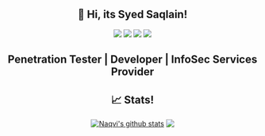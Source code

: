 <h2 align="center"> 👋 Hi, its Syed Saqlain!</h2> 
<p align="center">
  <img src="https://img.shields.io/badge/c/c++%20-%2300599C.svg?&style=for-the-badge&logo=c%2B%2B&ogoColor=white"/>
  <img src="https://img.shields.io/badge/bash%20-%2300599C.svg?&style=for-the-badge&logo=bash%2B%2B&ogoColor=white"/> 
  <img src="https://img.shields.io/badge/Pentester%20-%2300599C.svg?&style=for-the-badge&logo=bash%2B%2B&ogoColor=white"/> 
  <img src="https://img.shields.io/badge/python%20-%2314354C.svg?&style=for-the-badge&logo=python&logoColor=white"/>
</p>

<h2><p align="center">
   Penetration Tester | Developer | InfoSec Services Provider   
</p></h2>

<h2 align="center"> 📈 Stats! </h2> 

<p align="center">
<a href="https://github.com/dx7er">
<img align="center" src="https://github-readme-stats.vercel.app/api?username=dx7er&show_icons=true&theme=dracula&line_height=27" alt="Naqvi's github stats"/></a>
<a href="https://github.com/dx7er">
<img align="center" src="https://github-readme-stats.vercel.app/api/top-langs/?username=dx7er&theme=radical&hide_langs_below=1" /></a>
</p>
<!---
naqviO7/naqviO7 is a ✨ special ✨ repository because its `README.md` (this file) appears on your GitHub profile.
You can click the Preview link to take a look at your changes.
--->
